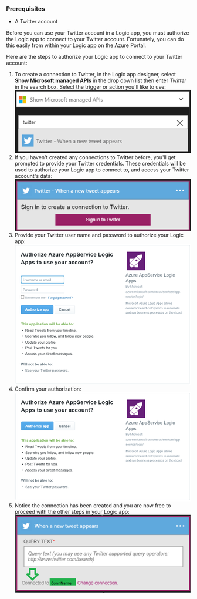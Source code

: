 ### Prerequisites
- A Twitter account 

Before you can use your Twitter account in a Logic app, you must authorize the Logic app to connect to your Twitter account. Fortunately, you can do this easily from within your Logic app on the Azure Portal. 

Here are the steps to authorize your Logic app to connect to your Twitter account:

1. To create a connection to Twitter, in the Logic app designer, select **Show Microsoft managed APIs** in the drop down list then enter *Twitter* in the search box. Select the trigger or action you'll like to use:  
  ![](./media/connectors-create-api-twitter/twitter-0.png)
2. If you haven't created any connections to Twitter before, you'll get prompted to provide your Twitter credentials. These credentials will be used to authorize your Logic app to connect to, and access your Twitter account's data:  
  ![](./media/connectors-create-api-twitter/twitter-1.png)  
3. Provide your Twitter user name and password to authorize your Logic app:  
  ![](./media/connectors-create-api-twitter/twitter-2.png)  
4. Confirm your authorization:  
  ![](./media/connectors-create-api-twitter/twitter-3.png)  
6. Notice the connection has been created and you are now free to proceed with the other steps in your Logic app:  
  ![](./media/connectors-create-api-twitter/twitter-4.png)